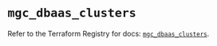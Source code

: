 # `mgc_dbaas_clusters`

Refer to the Terraform Registry for docs: [`mgc_dbaas_clusters`](https://registry.terraform.io/providers/magalucloud/mgc/0.39.0/docs/resources/dbaas_clusters).
